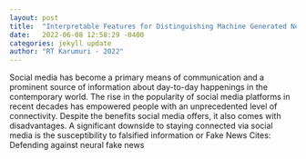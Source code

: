 ```yaml
---
layout: post
title:  "Interpretable Features for Distinguishing Machine Generated News Articles"
date:   2022-06-08 12:58:29 -0400
categories: jekyll update
author: "RT Karumuri - 2022"
---
```

Social media has become a primary means of communication and a prominent source of information about day-to-day happenings in the contemporary world. The rise in the popularity of social media platforms in recent decades has empowered people with an unprecedented level of connectivity. Despite the benefits social media offers, it also comes with disadvantages. A significant downside to staying connected via social media is the susceptibility to falsified information or Fake News 
Cites: Defending against neural fake news